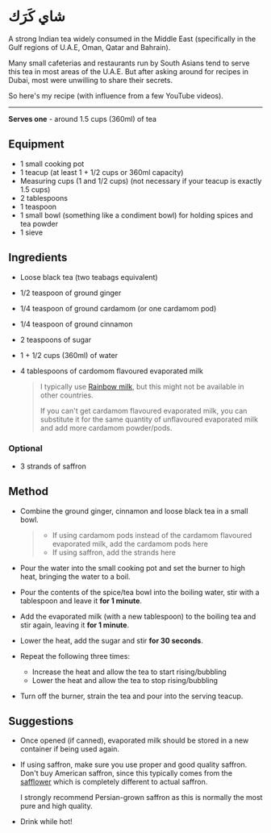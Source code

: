 # شاي كَرَك

A strong Indian tea widely consumed in the Middle East (specifically in the Gulf regions of U.A.E, Oman, Qatar and Bahrain).

Many small cafeterias and restaurants run by South Asians tend to serve this tea in most areas of the U.A.E. But after asking around for recipes in Dubai, most were unwilling to share their secrets.

So here's my recipe (with influence from a few YouTube videos).

---

**Serves one** - around 1.5 cups (360ml) of tea

## Equipment

- 1 small cooking pot
- 1 teacup (at least 1 + 1/2 cups or 360ml capacity)
- Measuring cups (1 and 1/2 cups) (not necessary if your teacup is exactly 1.5 cups)
- 2 tablespoons
- 1 teaspoon
- 1 small bowl (something like a condiment bowl) for holding spices and tea powder
- 1 sieve

## Ingredients

- Loose black tea (two teabags equivalent)

- 1/2 teaspoon of ground ginger

- 1/4 teaspoon of ground cardamom (or one cardamom pod)

- 1/4 teaspoon of ground cinnamon

- 2 teaspoons of sugar

- 1 + 1/2 cups (360ml) of water

- 4 tablespoons of cardomom flavoured evaporated milk

  > I typically use [Rainbow milk](https://www.google.com/search?q=rainbow+evaporated+cardamom+milk), but this might not be available in other countries.
  >
  > If you can't get cardamom flavoured evaporated milk, you can substitute it for the same quantity of unflavoured evaporated milk and add more cardamom powder/pods.

### Optional

- 3 strands of saffron

## Method

- Combine the ground ginger, cinnamon and loose black tea in a small bowl.

  > - If using cardamom pods instead of the cardamom flavoured evaporated milk, add the cardamom pods here
  > - If using saffron, add the strands here

- Pour the water into the small cooking pot and set the burner to high heat, bringing the water to a boil.

- Pour the contents of the spice/tea bowl into the boiling water, stir with a tablespoon and leave it **for 1 minute**.

- Add the evaporated milk (with a new tablespoon) to the boiling tea and stir again, leaving it **for 1 minute**.

- Lower the heat, add the sugar and stir **for 30 seconds**.

- Repeat the following three times:

  - Increase the heat and allow the tea to start rising/bubbling
  - Lower the heat and allow the tea to stop rising/bubbling

- Turn off the burner, strain the tea and pour into the serving teacup.

## Suggestions

- Once opened (if canned), evaporated milk should be stored in a new container if being used again.

- If using saffron, make sure you use proper and good quality saffron. Don't buy American saffron, since this typically comes from the [safflower](https://en.wikipedia.org/wiki/Safflower) which is completely different to actual saffron.

  I strongly recommend Persian-grown saffron as this is normally the most pure and high quality.

- Drink while hot!